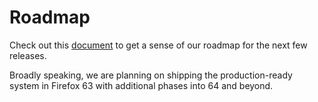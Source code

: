 # Roadmap

Check out this [document](https://docs.google.com/document/d/1E_1hxrU4GNMwKz6rwN4Iw8LoTefUmUl6wneyJ9-7U84/edit#) to get a sense of our roadmap for the next few releases.

Broadly speaking, we are planning on shipping the production-ready system in Firefox 63 with additional phases into 64 and beyond.
